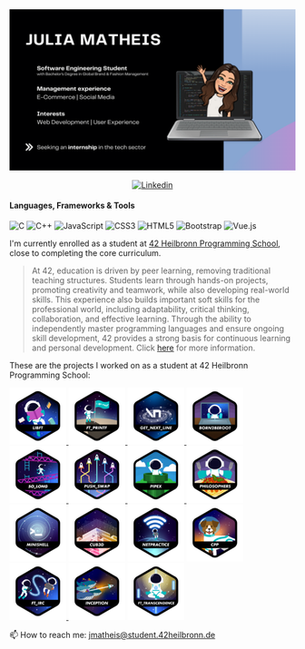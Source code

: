 <img src="./JuliaMatheis.png">
<p align="center">
  <a href="https://www.linkedin.com/in/julia-matheis-708817198">
    <img alt="Linkedin" src="https://img.shields.io/badge/-LinkedIn-0e76a8?style=flat-square&logo=Linkedin&logoColor=white">
  </a>
</p>

#### Languages, Frameworks & Tools
<!-- <img src="./Languages/c.svg" width=7%><img src="./Languages/cplusplus.svg" width=7%> -->
![C](https://img.shields.io/badge/c-%2300599C.svg?style=for-the-badge&logo=c&logoColor=white)
![C++](https://img.shields.io/badge/c++-%2300599C.svg?style=for-the-badge&logo=c%2B%2B&logoColor=white)
![JavaScript](https://img.shields.io/badge/javascript-%23323330.svg?style=for-the-badge&logo=javascript&logoColor=%23F7DF1E)
![CSS3](https://img.shields.io/badge/css3-%231572B6.svg?style=for-the-badge&logo=css3&logoColor=white)
![HTML5](https://img.shields.io/badge/html5-%23E34F26.svg?style=for-the-badge&logo=html5&logoColor=white)
![Bootstrap](https://img.shields.io/badge/bootstrap-%238511FA.svg?style=for-the-badge&logo=bootstrap&logoColor=white)
![Vue.js](https://img.shields.io/badge/vuejs-%2335495e.svg?style=for-the-badge&logo=vuedotjs&logoColor=%234FC08D)

<!-- ![Docker](https://img.shields.io/badge/docker-%230db7ed.svg?style=for-the-badge&logo=docker&logoColor=white)
![Confluence](https://img.shields.io/badge/confluence-%23172BF4.svg?style=for-the-badge&logo=confluence&logoColor=white)
![Jira](https://img.shields.io/badge/jira-%230A0FFF.svg?style=for-the-badge&logo=jira&logoColor=white)
-->

I'm currently enrolled as a student at [42 Heilbronn Programming School](https://www.42heilbronn.de/en/), close to completing the core curriculum.
> At 42, education is driven by peer learning, removing traditional teaching structures.
> Students learn through hands-on projects, promoting creativity and teamwork, while also developing real-world skills.
> This experience also builds important soft skills for the professional world, including adaptability, critical thinking, collaboration, and effective learning.
> Through the ability to independently master programming languages and ensure ongoing skill development, 42 provides a strong basis for continuous learning and personal development. Click [here](https://www.42network.org/innovative-education/) for more information.

<!--
[![jmatheis's 42 stats](https://badge.mediaplus.ma/black/jmatheis?1337Badge=off&UM6P=off)](https://github.com/oakoudad/badge42)
-->
These are the projects I worked on as a student at 42 Heilbronn Programming School:

<div style="overflow: auto;">
  <a href="https://github.com/jmatheis00/42_libft">
    <img alt="GIF" src="./42ProjectBadges/libftn.png" width="100" height="100" />
  </a>
  <a href="https://github.com/jmatheis00/42_printf">  
    <img alt="GIF" src="./42ProjectBadges/ft_printfn.png" width="100" height="100" />
  </a>
  <a href="https://github.com/jmatheis00/42_getnextline">  
    <img alt="GIF" src="./42ProjectBadges/get_next_linen.png" width="100" height="100" />
  </a>

  <img alt="GIF" src="./42ProjectBadges/born2berootn.png" width="100" height="100" />
  
  <a href="https://github.com/jmatheis00/42_so_long.git">
    <img alt="GIF" src="./42ProjectBadges/so_longn.png" width="100" height="100" />
  </a>
  <a href="https://github.com/jmatheis00/42_push_swap">
    <img alt="GIF" src="./42ProjectBadges/push_swapn.png" width="100" height="100" />
  </a>
  <a href="https://github.com/jmatheis00/42_pipex">
    <img alt="GIF" src="./42ProjectBadges/pipexn.png" width="100" height="100" />
  </a>
  <a href="https://github.com/jmatheis00/42_philosophers">
    <img alt="GIF" src="./42ProjectBadges/philosophersn.png" width="100" height="100" />
  </a>

  <img alt="GIF" src="./42ProjectBadges/minishelln.png" width="100" height="100" />
  <img alt="GIF" src="./42ProjectBadges/cub3dn.png" width="100" height="100" />
  <img alt="GIF" src="./42ProjectBadges/netpracticen.png" width="100" height="100" />

  <a href="https://github.com/jmatheis00/42_cpp_modules">
    <img alt="GIF" src="./42ProjectBadges/cppn.png" width="100" height="100" />
  </a>
  <a href="https://github.com/jmatheis00/42_ft_irc">
    <img alt="GIF" src="./42ProjectBadges/ft_ircn.png" width="100" height="100" />
  </a>
  
  <img alt="GIF" src="./42ProjectBadges/inceptionn.png" width="100" height="100" />
  <img alt="GIF" src="./42ProjectBadges/ft_transcendencen.png" width="100" height="100" />
</div>


<!-- Clear floating and alignment -->
📫 How to reach me: jmatheis@student.42heilbronn.de

<!--
**jmatheis00/jmatheis00** is a ✨ _special_ ✨ repository because its `README.md` (this file) appears on your GitHub profile.

Here are some ideas to get you started:

- 🔭 I’m currently working on ...
- 🌱 I’m currently learning ...
- 👯 I’m looking to collaborate on ...
- 🤔 I’m looking for help with ...
- 💬 Ask me about ...
- 😄 Pronouns: ...
- ⚡ Fun fact: ...
-->


